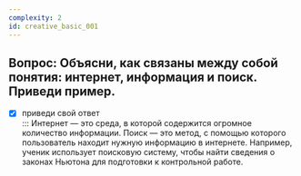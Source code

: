 ```yaml
---
complexity: 2
id: creative_basic_001
---
```

## Вопрос: Объясни, как связаны между собой понятия: интернет, информация и поиск. Приведи пример.

- [x] приведи свой ответ  
  ::: Интернет — это среда, в которой содержится огромное количество информации. Поиск — это метод, с помощью которого пользователь находит нужную информацию в интернете. Например, ученик использует поисковую систему, чтобы найти сведения о законах Ньютона для подготовки к контрольной работе.